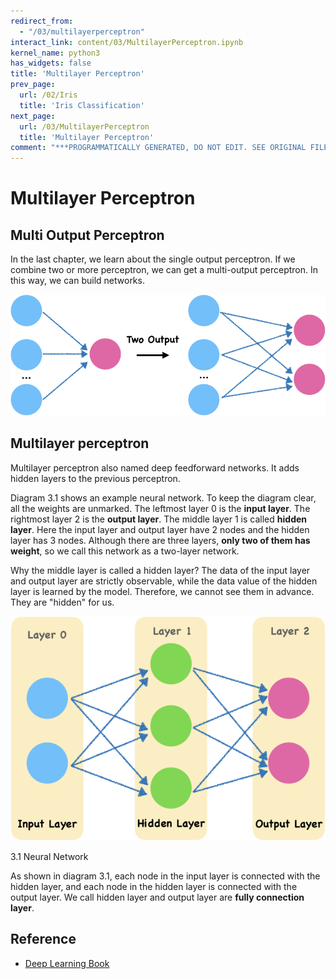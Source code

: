 ```yaml
---
redirect_from:
  - "/03/multilayerperceptron"
interact_link: content/03/MultilayerPerceptron.ipynb
kernel_name: python3
has_widgets: false
title: 'Multilayer Perceptron'
prev_page:
  url: /02/Iris
  title: 'Iris Classification'
next_page:
  url: /03/MultilayerPerceptron
  title: 'Multilayer Perceptron'
comment: "***PROGRAMMATICALLY GENERATED, DO NOT EDIT. SEE ORIGINAL FILES IN /content***"
---
```


# Multilayer Perceptron

## Multi Output Perceptron

In the last chapter, we learn about the single output perceptron. If we combine two or more perceptron, we can get a multi-output perceptron. In this way, we can build networks.

![pn](./img/per.png)

## Multilayer perceptron

Multilayer perceptron also named deep feedforward networks. It adds hidden layers to the previous perceptron.

Diagram 3.1 shows an example neural network. To keep the diagram clear, all the weights are unmarked. The leftmost layer 0 is the **input layer**. The rightmost layer 2 is the **output layer**. The middle layer 1 is called **hidden layer**. Here the input layer and output layer have 2 nodes and the hidden layer has 3 nodes. Although there are three layers, **only two of them has weight**, so we call this network as a two-layer network.

Why the middle layer is called a hidden layer? The data of the input layer and output layer are strictly observable, while the data value of the hidden layer is learned by the model. Therefore, we cannot see them in advance. They are "hidden" for us.

![](./img/layer.png)

3.1 Neural Network

As shown in diagram 3.1, each node in the input layer is connected with the hidden layer, and each node in the hidden layer is connected with the output layer. We call hidden layer and output layer are **fully connection layer**.

## Reference

- [Deep Learning Book](http://www.deeplearningbook.org/contents/part_practical.html)
